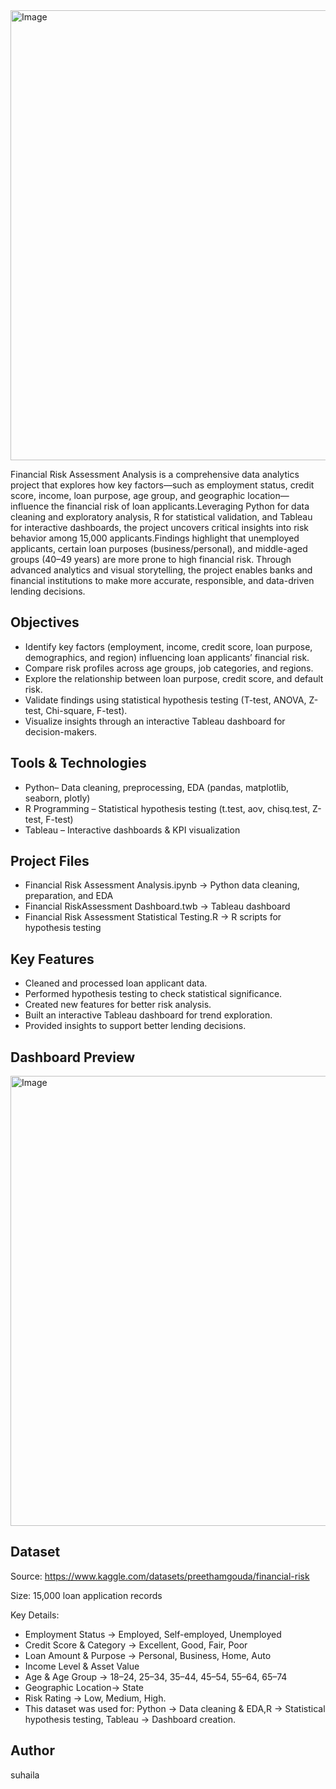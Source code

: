 

<img width="1280" height="720" alt="Image" src="https://github.com/user-attachments/assets/e84403f9-4ea4-4ee6-98bf-d6ca2b2ec0bb" />

Financial Risk Assessment Analysis is a comprehensive data analytics project that explores how key factors—such as employment status, credit score, income, loan purpose, age group, and geographic location—influence the financial risk of loan applicants.Leveraging Python for data cleaning and exploratory analysis, R for statistical validation, and Tableau for interactive dashboards, the project uncovers critical insights into risk behavior among 15,000 applicants.Findings highlight that unemployed applicants, certain loan purposes (business/personal), and middle-aged groups (40–49 years) are more prone to high financial risk. Through advanced analytics and visual storytelling, the project enables banks and financial institutions to make more accurate, responsible, and data-driven lending decisions.

 Objectives
 ---
 
* Identify key factors (employment, income, credit score, loan purpose, demographics, and region) influencing loan applicants’ financial risk.
* Compare risk profiles across age groups, job categories, and regions.
* Explore the relationship between loan purpose, credit score, and default risk. 
* Validate findings using statistical hypothesis testing (T-test, ANOVA, Z-test, Chi-square, F-test).  
* Visualize insights through an interactive Tableau dashboard for decision-makers.  

Tools & Technologies
---
* Python– Data cleaning, preprocessing, EDA (pandas, matplotlib, seaborn, plotly)  
* R Programming – Statistical hypothesis testing (t.test, aov, chisq.test, Z-test, F-test)  
* Tableau – Interactive dashboards & KPI visualization

Project Files
---

* Financial Risk Assessment Analysis.ipynb → Python data cleaning, preparation, and EDA
* Financial RiskAssessment Dashboard.twb → Tableau dashboard
* Financial Risk Assessment Statistical Testing.R → R scripts for hypothesis testing


Key Features
---
- Cleaned and processed loan applicant data.  
- Performed hypothesis testing to check statistical significance.  
- Created new features for better risk analysis.  
- Built an interactive Tableau dashboard for trend exploration.  
- Provided insights to support better lending decisions.

## **Dashboard Preview**

 <img width="1280" height="720" alt="Image" src="https://github.com/user-attachments/assets/97e6d37b-2d55-4192-83bb-b26f93867d1e" />
 
 Dataset
 ---

Source: https://www.kaggle.com/datasets/preethamgouda/financial-risk

Size: 15,000 loan application records

Key Details:
 
- Employment Status → Employed, Self-employed, Unemployed  
- Credit Score & Category → Excellent, Good, Fair, Poor  
- Loan Amount & Purpose → Personal, Business, Home, Auto  
- Income Level & Asset Value 
- Age & Age Group → 18–24, 25–34, 35–44, 45–54, 55–64, 65–74  
- Geographic Location→ State  
- Risk Rating → Low, Medium, High.
- This dataset was used for:  Python → Data cleaning & EDA,R → Statistical hypothesis testing, Tableau → Dashboard creation.



Author
---

suhaila

 
